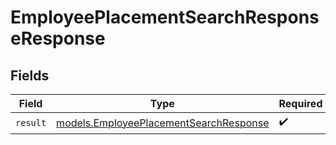 # EmployeePlacementSearchResponseResponse


## Fields

| Field                                                                                  | Type                                                                                   | Required                                                                               | Description                                                                            |
| -------------------------------------------------------------------------------------- | -------------------------------------------------------------------------------------- | -------------------------------------------------------------------------------------- | -------------------------------------------------------------------------------------- |
| `result`                                                                               | [models.EmployeePlacementSearchResponse](../models/employeeplacementsearchresponse.md) | :heavy_check_mark:                                                                     | N/A                                                                                    |